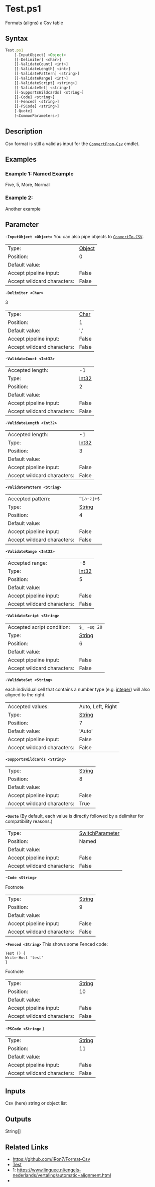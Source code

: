 # Test.ps1
Formats (aligns) a Csv table

## Syntax
```JavaScript
Test.ps1
    [-InputObject] <Object>
    [[-Delimiter] <char>]
    [[-ValidateCount] <int>]
    [[-ValidateLength] <int>]
    [[-ValidatePattern] <string>]
    [[-ValidateRange] <int>]
    [[-ValidateScript] <string>]
    [[-ValidateSet] <string>]
    [[-SupportsWildcards] <string>]
    [[-Code] <string>]
    [[-Fenced] <string>]
    [[-PSCode] <string>]
    [-Quote]
    [<CommonParameters>]
```

## Description
Csv format is still a valid as input for the [`ConvertFrom-Csv`](https://go.microsoft.com/fwlink/?LinkID=2096830) cmdlet.

## Examples
### Example 1: Named Example

Five,       5, More,     Normal

### Example 2:
Another example

## Parameter
<a id="-inputobject">**`-InputObject <Object>`**</a>
You can also pipe objects to [`ConvertTo-CSV`](https://go.microsoft.com/fwlink/?LinkID=2096832).


<table>
<tr><td>Type:</td><td><a href="https://docs.microsoft.com/en-us/dotnet/api/System.Object">Object</a></td></tr>
<tr><td>Position:</td><td>0</td></tr>
<tr><td>Default value:</td><td></td></tr>
<tr><td>Accept pipeline input:</td><td>False</td></tr>
<tr><td>Accept wildcard characters:</td><td>False</td></tr>
</table>

<a id="-delimiter">**`-Delimiter <Char>`**</a>

3


<table>
<tr><td>Type:</td><td><a href="https://docs.microsoft.com/en-us/dotnet/api/System.Char">Char</a></td></tr>
<tr><td>Position:</td><td>1</td></tr>
<tr><td>Default value:</td><td>','</td></tr>
<tr><td>Accept pipeline input:</td><td>False</td></tr>
<tr><td>Accept wildcard characters:</td><td>False</td></tr>
</table>

<a id="-validatecount">**`-ValidateCount <Int32>`**</a>


<table>
<tr><td>Accepted length:</td><td>-1</td></tr>
<tr><td>Type:</td><td><a href="https://docs.microsoft.com/en-us/dotnet/api/System.Int32">Int32</a></td></tr>
<tr><td>Position:</td><td>2</td></tr>
<tr><td>Default value:</td><td></td></tr>
<tr><td>Accept pipeline input:</td><td>False</td></tr>
<tr><td>Accept wildcard characters:</td><td>False</td></tr>
</table>

<a id="-validatelength">**`-ValidateLength <Int32>`**</a>


<table>
<tr><td>Accepted length:</td><td>-1</td></tr>
<tr><td>Type:</td><td><a href="https://docs.microsoft.com/en-us/dotnet/api/System.Int32">Int32</a></td></tr>
<tr><td>Position:</td><td>3</td></tr>
<tr><td>Default value:</td><td></td></tr>
<tr><td>Accept pipeline input:</td><td>False</td></tr>
<tr><td>Accept wildcard characters:</td><td>False</td></tr>
</table>

<a id="-validatepattern">**`-ValidatePattern <String>`**</a>


<table>
<tr><td>Accepted pattern:</td><td><code>^[a-z]+$</code></td></tr>
<tr><td>Type:</td><td><a href="https://docs.microsoft.com/en-us/dotnet/api/System.String">String</a></td></tr>
<tr><td>Position:</td><td>4</td></tr>
<tr><td>Default value:</td><td></td></tr>
<tr><td>Accept pipeline input:</td><td>False</td></tr>
<tr><td>Accept wildcard characters:</td><td>False</td></tr>
</table>

<a id="-validaterange">**`-ValidateRange <Int32>`**</a>


<table>
<tr><td>Accepted range:</td><td>-8</td></tr>
<tr><td>Type:</td><td><a href="https://docs.microsoft.com/en-us/dotnet/api/System.Int32">Int32</a></td></tr>
<tr><td>Position:</td><td>5</td></tr>
<tr><td>Default value:</td><td></td></tr>
<tr><td>Accept pipeline input:</td><td>False</td></tr>
<tr><td>Accept wildcard characters:</td><td>False</td></tr>
</table>

<a id="-validatescript">**`-ValidateScript <String>`**</a>


<table>
<tr><td>Accepted script condition:</td><td><code>$_ -eq 20</code></td></tr>
<tr><td>Type:</td><td><a href="https://docs.microsoft.com/en-us/dotnet/api/System.String">String</a></td></tr>
<tr><td>Position:</td><td>6</td></tr>
<tr><td>Default value:</td><td></td></tr>
<tr><td>Accept pipeline input:</td><td>False</td></tr>
<tr><td>Accept wildcard characters:</td><td>False</td></tr>
</table>

<a id="-validateset">**`-ValidateSet <String>`**</a>

each individual cell that contains a number type (e.g. [integer][2]) will also aligned to the right.


<table>
<tr><td>Accepted values:</td><td>Auto, Left, Right</td></tr>
<tr><td>Type:</td><td><a href="https://docs.microsoft.com/en-us/dotnet/api/System.String">String</a></td></tr>
<tr><td>Position:</td><td>7</td></tr>
<tr><td>Default value:</td><td>'Auto'</td></tr>
<tr><td>Accept pipeline input:</td><td>False</td></tr>
<tr><td>Accept wildcard characters:</td><td>False</td></tr>
</table>

<a id="-supportswildcards">**`-SupportsWildcards <String>`**</a>


<table>
<tr><td>Type:</td><td><a href="https://docs.microsoft.com/en-us/dotnet/api/System.String">String</a></td></tr>
<tr><td>Position:</td><td>8</td></tr>
<tr><td>Default value:</td><td></td></tr>
<tr><td>Accept pipeline input:</td><td>False</td></tr>
<tr><td>Accept wildcard characters:</td><td>True</td></tr>
</table>

<a id="-quote">**`-Quote`**</a>
(By default, each value is directly followed by a delimiter for compatibility reasons.)


<table>
<tr><td>Type:</td><td><a href="https://docs.microsoft.com/en-us/dotnet/api/System.Management.Automation.SwitchParameter">SwitchParameter</a></td></tr>
<tr><td>Position:</td><td>Named</td></tr>
<tr><td>Default value:</td><td></td></tr>
<tr><td>Accept pipeline input:</td><td>False</td></tr>
<tr><td>Accept wildcard characters:</td><td>False</td></tr>
</table>

<a id="-code">**`-Code <String>`**</a>


Footnote


<table>
<tr><td>Type:</td><td><a href="https://docs.microsoft.com/en-us/dotnet/api/System.String">String</a></td></tr>
<tr><td>Position:</td><td>9</td></tr>
<tr><td>Default value:</td><td></td></tr>
<tr><td>Accept pipeline input:</td><td>False</td></tr>
<tr><td>Accept wildcard characters:</td><td>False</td></tr>
</table>

<a id="-fenced">**`-Fenced <String>`**</a>
This shows some Fenced code:

```Console
Test () {
Write-Host 'test'
}
```
Footnote


<table>
<tr><td>Type:</td><td><a href="https://docs.microsoft.com/en-us/dotnet/api/System.String">String</a></td></tr>
<tr><td>Position:</td><td>10</td></tr>
<tr><td>Default value:</td><td></td></tr>
<tr><td>Accept pipeline input:</td><td>False</td></tr>
<tr><td>Accept wildcard characters:</td><td>False</td></tr>
</table>

<a id="-pscode">**`-PSCode <String>`**</a>
}


<table>
<tr><td>Type:</td><td><a href="https://docs.microsoft.com/en-us/dotnet/api/System.String">String</a></td></tr>
<tr><td>Position:</td><td>11</td></tr>
<tr><td>Default value:</td><td></td></tr>
<tr><td>Accept pipeline input:</td><td>False</td></tr>
<tr><td>Accept wildcard characters:</td><td>False</td></tr>
</table>

## Inputs
Csv (here) string or object list

## Outputs
String[]

## Related Links
* https://github.com/iRon7/Format-Csv
* [Test](https://en.wikipedia.org/wiki/Integer)
* 1: https://www.linguee.nl/engels-nederlands/vertaling/automatic+alignment.html
* [2]: https://en.wikipedia.org/wiki/Integer (Integer)

[1]: https://www.linguee.nl/engels-nederlands/vertaling/automatic+alignment.html
